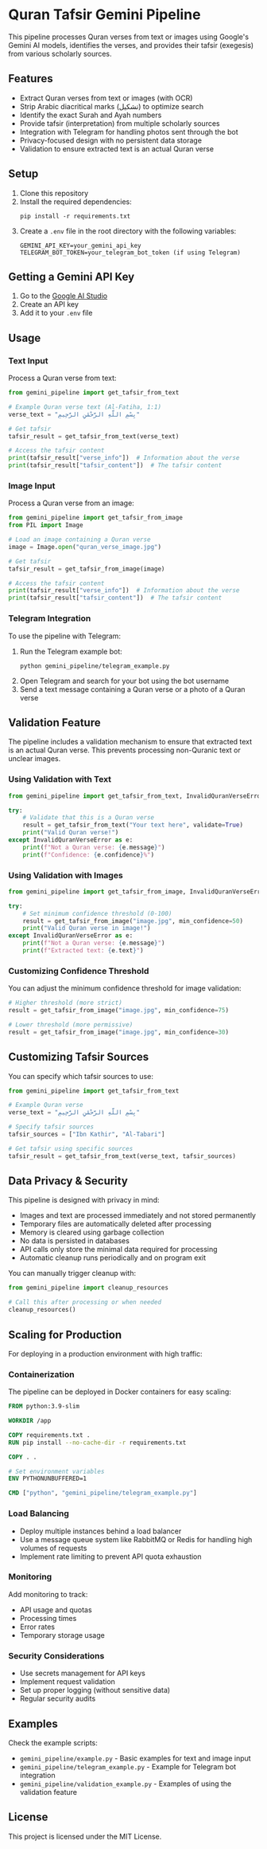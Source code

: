 # Quran Tafsir Gemini Pipeline

This pipeline processes Quran verses from text or images using Google's Gemini AI models, identifies the verses, and provides their tafsir (exegesis) from various scholarly sources.

## Features

- Extract Quran verses from text or images (with OCR)
- Strip Arabic diacritical marks (تشكيل) to optimize search
- Identify the exact Surah and Ayah numbers
- Provide tafsir (interpretation) from multiple scholarly sources
- Integration with Telegram for handling photos sent through the bot
- Privacy-focused design with no persistent data storage
- Validation to ensure extracted text is an actual Quran verse

## Setup

1. Clone this repository
2. Install the required dependencies:
   ```
   pip install -r requirements.txt
   ```
3. Create a `.env` file in the root directory with the following variables:
   ```
   GEMINI_API_KEY=your_gemini_api_key
   TELEGRAM_BOT_TOKEN=your_telegram_bot_token (if using Telegram)
   ```

## Getting a Gemini API Key

1. Go to the [Google AI Studio](https://makersuite.google.com/app/apikey)
2. Create an API key
3. Add it to your `.env` file

## Usage

### Text Input

Process a Quran verse from text:

```python
from gemini_pipeline import get_tafsir_from_text

# Example Quran verse text (Al-Fatiha, 1:1)
verse_text = "بِسْمِ اللَّهِ الرَّحْمَٰنِ الرَّحِيمِ"

# Get tafsir
tafsir_result = get_tafsir_from_text(verse_text)

# Access the tafsir content
print(tafsir_result["verse_info"])  # Information about the verse
print(tafsir_result["tafsir_content"])  # The tafsir content
```

### Image Input

Process a Quran verse from an image:

```python
from gemini_pipeline import get_tafsir_from_image
from PIL import Image

# Load an image containing a Quran verse
image = Image.open("quran_verse_image.jpg")

# Get tafsir
tafsir_result = get_tafsir_from_image(image)

# Access the tafsir content
print(tafsir_result["verse_info"])  # Information about the verse
print(tafsir_result["tafsir_content"])  # The tafsir content
```

### Telegram Integration

To use the pipeline with Telegram:

1. Run the Telegram example bot:
   ```
   python gemini_pipeline/telegram_example.py
   ```
2. Open Telegram and search for your bot using the bot username
3. Send a text message containing a Quran verse or a photo of a Quran verse

## Validation Feature

The pipeline includes a validation mechanism to ensure that extracted text is an actual Quran verse. This prevents processing non-Quranic text or unclear images.

### Using Validation with Text

```python
from gemini_pipeline import get_tafsir_from_text, InvalidQuranVerseError

try:
    # Validate that this is a Quran verse
    result = get_tafsir_from_text("Your text here", validate=True)
    print("Valid Quran verse!")
except InvalidQuranVerseError as e:
    print(f"Not a Quran verse: {e.message}")
    print(f"Confidence: {e.confidence}%")
```

### Using Validation with Images

```python
from gemini_pipeline import get_tafsir_from_image, InvalidQuranVerseError

try:
    # Set minimum confidence threshold (0-100)
    result = get_tafsir_from_image("image.jpg", min_confidence=50)
    print("Valid Quran verse in image!")
except InvalidQuranVerseError as e:
    print(f"Not a Quran verse: {e.message}")
    print(f"Extracted text: {e.text}")
```

### Customizing Confidence Threshold

You can adjust the minimum confidence threshold for image validation:

```python
# Higher threshold (more strict)
result = get_tafsir_from_image("image.jpg", min_confidence=75)

# Lower threshold (more permissive)
result = get_tafsir_from_image("image.jpg", min_confidence=30)
```

## Customizing Tafsir Sources

You can specify which tafsir sources to use:

```python
from gemini_pipeline import get_tafsir_from_text

# Example Quran verse
verse_text = "بِسْمِ اللَّهِ الرَّحْمَٰنِ الرَّحِيمِ"

# Specify tafsir sources
tafsir_sources = ["Ibn Kathir", "Al-Tabari"]

# Get tafsir using specific sources
tafsir_result = get_tafsir_from_text(verse_text, tafsir_sources)
```

## Data Privacy & Security

This pipeline is designed with privacy in mind:

- Images and text are processed immediately and not stored permanently
- Temporary files are automatically deleted after processing
- Memory is cleared using garbage collection
- No data is persisted in databases
- API calls only store the minimal data required for processing
- Automatic cleanup runs periodically and on program exit

You can manually trigger cleanup with:

```python
from gemini_pipeline import cleanup_resources

# Call this after processing or when needed
cleanup_resources()
```

## Scaling for Production

For deploying in a production environment with high traffic:

### Containerization

The pipeline can be deployed in Docker containers for easy scaling:

```dockerfile
FROM python:3.9-slim

WORKDIR /app

COPY requirements.txt .
RUN pip install --no-cache-dir -r requirements.txt

COPY . .

# Set environment variables
ENV PYTHONUNBUFFERED=1

CMD ["python", "gemini_pipeline/telegram_example.py"]
```

### Load Balancing

- Deploy multiple instances behind a load balancer
- Use a message queue system like RabbitMQ or Redis for handling high volumes of requests
- Implement rate limiting to prevent API quota exhaustion

### Monitoring

Add monitoring to track:
- API usage and quotas
- Processing times
- Error rates
- Temporary storage usage

### Security Considerations

- Use secrets management for API keys
- Implement request validation
- Set up proper logging (without sensitive data)
- Regular security audits

## Examples

Check the example scripts:

- `gemini_pipeline/example.py` - Basic examples for text and image input
- `gemini_pipeline/telegram_example.py` - Example for Telegram bot integration
- `gemini_pipeline/validation_example.py` - Examples of using the validation feature

## License

This project is licensed under the MIT License. 